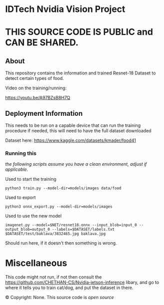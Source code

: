 
# IDTech Nvidia Vision Project

# THIS SOURCE CODE IS PUBLIC and CAN BE SHARED.

## About

This repository contains the information and trained Resnet-18 Dataset to detect certain types of food.

Video on the training/running:

https://youtu.be/A97BZsB8H7Q

## Deployment Information

This needs to be run on a capable device that can run the training procedure if needed, this will need to have the full dataset downloaded

Dataset here: https://www.kaggle.com/datasets/kmader/food41

### Running this

*the following scripts assume you have a clean environment, adjust if applicable.*

Used to start the training

```
python3 train.py --model-dir=models/images data/food
```

Used to export
```
python3 onnx_export.py --model-dir=models/images
```

Used to use the new model
```
imagenet.py --model=$NET/resnet18.onnx --input_blob=input_0 --output_blob=output_0 --labels=$DATASET/labels.txt $DATASET/test/baklava/3832465.jpg baklava.jpg 
```

Should run here, if it doesn't then something is wrong. 

# Miscellaneous

This code might not run, if not then consult the 
https://github.com/CHETHAN-CS/Nvidia-jetson-inference
libary, and go to where it tells you to train cat/dog, and put the dataset in there. 

© Copyright: None. This source code is *open source*
